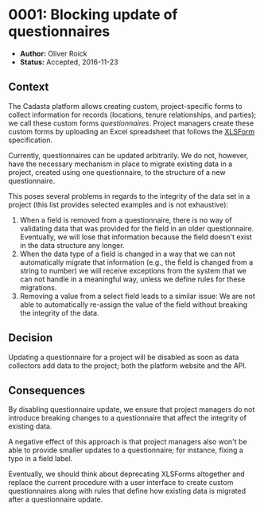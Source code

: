 # 0001: Blocking update of questionnaires

- **Author:** Oliver Roick
- **Status:** Accepted, 2016-11-23

## Context

The Cadasta platform allows creating custom, project-specific forms to collect information for records (locations, tenure relationships, and parties); we call these custom forms _questionnaires_. Project managers create these custom forms by uploading an Excel spreadsheet that follows the [XLSForm](http://xlsform.org/) specification. 

Currently, questionnaires can be updated arbitrarily. We do not, however, have the necessary mechanism in place to migrate existing data in a project, created using one questionnaire, to the structure of a new questionnaire. 

This poses several problems in regards to the integrity of the data set in a project (this list provides selected examples and is not exhaustive):

1. When a field is removed from a questionnaire, there is no way of validating data that was provided for the field in an older questionnaire. Eventually, we will lose that information because the field doesn't exist in the data structure any longer.
2. When the data type of a field is changed in a way that we can not automatically migrate that information (e.g., the field is changed from a string to number) we will receive exceptions from the system that we can not handle in a meaningful way, unless we define rules for these migrations. 
3. Removing a value from a select field leads to a similar issue: We are not able to automatically re-assign the value of the field without breaking the integrity of the data. 

## Decision

Updating a questionnaire for a project will be disabled as soon as data collectors add data to the project; both the platform website and the API.

## Consequences

By disabling questionnaire update, we ensure that project managers do not introduce breaking changes to a questionnaire that affect the integrity of existing data. 

A negative effect of this approach is that project managers also won't be able to provide smaller updates to a questionnaire; for instance, fixing a typo in a field label. 

Eventually, we should think about deprecating XLSForms altogether and replace the current procedure with a user interface to create custom questionnaires along with rules that define how existing data is migrated after a questionnaire update. 
